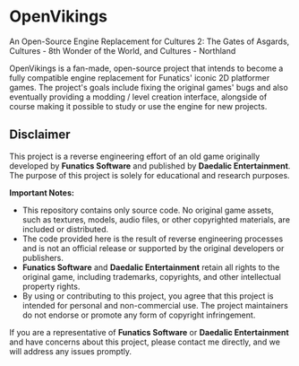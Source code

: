 # OpenVikings
An Open-Source Engine Replacement for Cultures 2: The Gates of Asgards, Cultures - 8th Wonder of the World, and Cultures - Northland

OpenVikings is a fan-made, open-source project that intends to become a fully compatible engine replacement for Funatics' iconic 2D platformer games. The project's goals include fixing the original games' bugs and also eventually providing a modding / level creation interface, alongside of course making it possible to study or use the engine for new projects.

## Disclaimer

This project is a reverse engineering effort of an old game originally developed by **Funatics Software** and published by **Daedalic Entertainment**. The purpose of this project is solely for educational and research purposes.

**Important Notes:**
- This repository contains only source code. No original game assets, such as textures, models, audio files, or other copyrighted materials, are included or distributed.
- The code provided here is the result of reverse engineering processes and is not an official release or supported by the original developers or publishers.
- **Funatics Software** and **Daedalic Entertainment** retain all rights to the original game, including trademarks, copyrights, and other intellectual property rights.
- By using or contributing to this project, you agree that this project is intended for personal and non-commercial use. The project maintainers do not endorse or promote any form of copyright infringement.

If you are a representative of **Funatics Software** or **Daedalic Entertainment** and have concerns about this project, please contact me directly, and we will address any issues promptly.
